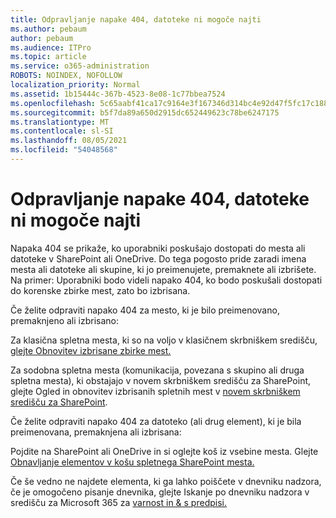 ```yaml
---
title: Odpravljanje napake 404, datoteke ni mogoče najti
ms.author: pebaum
author: pebaum
ms.audience: ITPro
ms.topic: article
ms.service: o365-administration
ROBOTS: NOINDEX, NOFOLLOW
localization_priority: Normal
ms.assetid: 1b15444c-367b-4523-8e08-1c77bbea7524
ms.openlocfilehash: 5c65aabf41ca17c9164e3f167346d314bc4e92d47f5fc17c188f12819b0a2cfa
ms.sourcegitcommit: b5f7da89a650d2915dc652449623c78be6247175
ms.translationtype: MT
ms.contentlocale: sl-SI
ms.lasthandoff: 08/05/2021
ms.locfileid: "54048568"
---
```

# <a name="troubleshoot-error-404-file-not-found"></a>Odpravljanje napake 404, datoteke ni mogoče najti

Napaka 404 se prikaže, ko uporabniki poskušajo dostopati do mesta ali datoteke v SharePoint ali OneDrive. Do tega pogosto pride zaradi imena mesta ali datoteke ali skupine, ki jo preimenujete, premaknete ali izbrišete. Na primer: Uporabniki bodo videli napako 404, ko bodo poskušali dostopati do korenske zbirke mest, zato bo izbrisana.

Če želite odpraviti napako 404 za mesto, ki je bilo preimenovano, premaknjeno ali izbrisano:

Za klasična spletna mesta, ki so na voljo v klasičnem skrbniškem središču, [glejte Obnovitev izbrisane zbirke mest.](https://docs.microsoft.com/sharepoint/restore-deleted-site-collection)

Za sodobna spletna mesta (komunikacija, povezana s skupino ali druga spletna mesta), ki obstajajo v novem skrbniškem središču za SharePoint, glejte Ogled in obnovitev izbrisanih spletnih mest v [novem skrbniškem središču za SharePoint](https://docs.microsoft.com/sharepoint/restore-deleted-site-collection).

Če želite odpraviti napako 404 za datoteko (ali drug element), ki je bila preimenovana, premaknjena ali izbrisana:

Pojdite na SharePoint ali OneDrive in si oglejte koš iz vsebine mesta. Glejte [Obnavljanje elementov v košu spletnega SharePoint mesta.](https://support.office.com/article/Restore-items-in-the-Recycle-Bin-of-a-SharePoint-site-6df466b6-55f2-4898-8d6e-c0dff851a0be#ID0EAADAAA=Online)

Če še vedno ne najdete elementa, ki ga lahko poiščete v dnevniku nadzora, če je omogočeno pisanje dnevnika, glejte Iskanje po dnevniku nadzora v središču za Microsoft 365 za [varnost in & s predpisi.](https://docs.microsoft.com/microsoft-365/compliance/search-the-audit-log-in-security-and-compliance)
